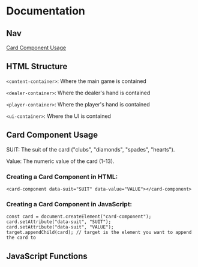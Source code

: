 # Documentation
## Nav
[Card Component Usage](#card-component-usage)

## HTML Structure
`<content-container>`: Where the main game is contained 

`<dealer-container>`: Where the dealer's hand is contained

`<player-container>`: Where the player's hand is contained

`<ui-container>`: Where the UI is contained


## Card Component Usage
SUIT: The suit of the card ("clubs", "diamonds", "spades", "hearts").

Value: The numeric value of the card (1-13).
### Creating a Card Component in HTML:
```
<card-component data-suit="SUIT" data-value="VALUE"></card-component>
```

### Creating a Card Component in JavaScript:
```
const card = document.createElement("card-component");
card.setAttribute("data-suit", "SUIT");
card.setAttribute("data-suit", "VALUE");
target.appendChild(card); // target is the element you want to append the card to
```

## JavaScript Functions
